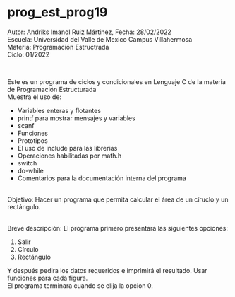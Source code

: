 # prog_est_prog19
Autor: Andriks Imanol Ruiz Mártinez, Fecha: 28/02/2022 <br>
Escuela: Universidad del Valle de Mexico Campus Villahermosa <br>
Materia: Programación Estructrada <br>
Ciclo: 01/2022</p>
<br>
<p>Este es un programa de ciclos y condicionales en Lenguaje C de la materia de Programación Estructurada<br>
Muestra el uso de:
  <ul>
    <li>Variables enteras y flotantes</li>
    <li>printf para mostrar mensajes y variables</li>
    <li>scanf</li>
    <li>Funciones</li>
    <li>Prototipos</li>
    <li>El uso de include para las librerias</li>
    <li>Operaciones habilitadas por math.h</li>
    <li>switch</li>
    <li>do-while</li>
    <li>Comentarios para la documentación interna del programa</li>
    </ul>
    </p>
<br>
Objetivo: Hacer un programa que permita calcular el área de un círuclo y un rectángulo.
<br>
<br>
<p>Breve descripción:
El programa primero presentara las siguientes opciones:
<ol>
 <li>Salir</li>
 <li>Círculo</li>
 <li>Rectángulo</li>
 </ol>
 Y después pedira los datos requeridos e imprimirá el resultado.
Usar funciones para cada figura.
<br>
El programa terminara cuando se elija la opcion 0.
<br>
</p>
